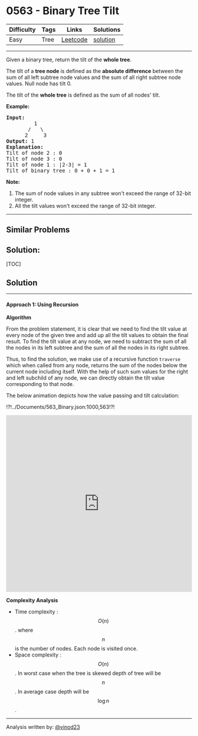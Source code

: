 # 0563 - Binary Tree Tilt

Difficulty  | Tags | Links | Solutions
----------- | ---- | ----- | -----
Easy | Tree | [Leetcode](https://leetcode.com/problems/binary-tree-tilt) | [solution](https://leetcode.com/problems/binary-tree-tilt/solution/)


-----------

<p>Given a binary tree, return the tilt of the <b>whole tree</b>.</p>

<p>The tilt of a <b>tree node</b> is defined as the <b>absolute difference</b> between the sum of all left subtree node values and the sum of all right subtree node values. Null node has tilt 0.</p>

<p>The tilt of the <b>whole tree</b> is defined as the sum of all nodes' tilt.</p>

<p><b>Example:</b><br />
<pre>
<b>Input:</b> 
         1
       /   \
      2     3
<b>Output:</b> 1
<b>Explanation:</b> 
Tilt of node 2 : 0
Tilt of node 3 : 0
Tilt of node 1 : |2-3| = 1
Tilt of binary tree : 0 + 0 + 1 = 1
</pre>
</p>

<p><b>Note:</b>
<ol>
<li>The sum of node values in any subtree won't exceed the range of 32-bit integer. </li>
<li>All the tilt values won't exceed the range of 32-bit integer.</li>
</ol>
</p>

-----------


## Similar Problems




## Solution:

[TOC]


## Solution

---
#### Approach 1: Using Recursion

**Algorithm**

From the problem statement, it is clear that we need to find the tilt value at every node of the given tree and add up all the tilt values to obtain the final result. To find the tilt value at any node, we need to subtract the sum of all the nodes in its left subtree and the sum of all the nodes in its right subtree. 

Thus, to find the solution, we make use of a recursive function `traverse` which when called from any node, returns the sum of the nodes below the current node including itself. With the help of such sum values for the right and left subchild of any node, we can directly obtain the tilt value corresponding to that node.

The below animation depicts how the value passing and tilt calculation:

!?!../Documents/563_Binary.json:1000,563!?!

<iframe src="https://leetcode.com/playground/kegZTTSb/shared" frameBorder="0" width="100%" height="480" name="kegZTTSb"></iframe>

**Complexity Analysis**

* Time complexity : $$O(n)$$. where $$n$$ is the number of nodes. Each node is visited once.
* Space complexity : $$O(n)$$. In worst case when the tree is skewed depth of tree will be $$n$$. In average case depth will be $$\log n$$.

---

Analysis written by: [@vinod23](https://leetcode.com/vinod23)
